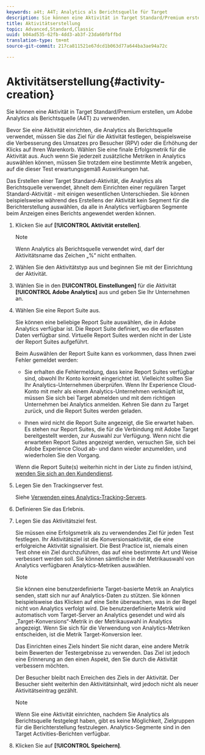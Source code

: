 ```yaml
---
keywords: a4t; A4T; Analytics als Berichtsquelle für Target
description: Sie können eine Aktivität in Target Standard/Premium erstellen, um Adobe Analytics als Berichtsquelle (A4T) zu verwenden.
title: Aktivitätserstellung
topic: Advanced,Standard,Classic
uuid: b04ad535-62fb-4dd3-ab3f-23da60fbffbd
translation-type: tm+mt
source-git-commit: 217ca811521e67dcd1b063d77a644ba3ae94a72c

---
```



# Aktivitätserstellung{#activity-creation}

Sie können eine Aktivität in Target Standard/Premium erstellen, um Adobe Analytics als Berichtsquelle (A4T) zu verwenden.

Bevor Sie eine Aktivität einrichten, die Analytics als Berichtsquelle verwendet, müssen Sie das Ziel für die Aktivität festlegen, beispielsweise die Verbesserung des Umsatzes pro Besucher (RPV) oder die Erhöhung der Klicks auf Ihren Warenkorb. Wählen Sie eine finale Erfolgsmetrik für die Aktivität aus. Auch wenn Sie jederzeit zusätzliche Metriken in Analytics auswählen können, müssen Sie trotzdem eine bestimmte Metrik angeben, auf die dieser Test erwartungsgemäß Auswirkungen hat.

Das Erstellen einer Target Standard-Aktivität, die Analytics als Berichtsquelle verwendet, ähnelt dem Einrichten einer regulären Target Standard-Aktivität - mit einigen wesentlichen Unterschieden. Sie können beispielsweise während des Erstellens der Aktivität kein Segment für die Berichterstellung auswählen, da alle in Analytics verfügbaren Segmente beim Anzeigen eines Berichts angewendet werden können.

1. Klicken Sie auf **[!UICONTROL Aktivität erstellen]**.

   >[!NOTE]
   >
   >Wenn Analytics als Berichtsquelle verwendet wird, darf der Aktivitätsname das Zeichen „%“ nicht enthalten.

1. Wählen Sie den Aktivitätstyp aus und beginnen Sie mit der Einrichtung der Aktivität.
1. Wählen Sie in den **[!UICONTROL Einstellungen]** für die Aktivität **[!UICONTROL Adobe Analytics]** aus und geben Sie Ihr Unternehmen an.
1. Wählen Sie eine Report Suite aus.

   Sie können eine beliebige Report Suite auswählen, die in Adobe Analytics verfügbar ist. Die Report Suite definiert, wo die erfassten Daten verfügbar sind. Virtuelle Report Suites werden nicht in der Liste der Report Suites aufgeführt.

   Beim Auswählen der Report Suite kann es vorkommen, dass Ihnen zwei Fehler gemeldet werden:

   * Sie erhalten die Fehlermeldung, dass keine Report Suites verfügbar sind, obwohl Ihr Konto korrekt eingerichtet ist.
   Vielleicht sollten Sie Ihr Analytics-Unternehmen überprüfen. Wenn Ihr Experience Cloud-Konto mit mehr als einem Analytics-Unternehmen verknüpft ist, müssen Sie sich bei Target abmelden und mit dem richtigen Unternehmen bei Analytics anmelden. Kehren Sie dann zu Target zurück, und die Report Suites werden geladen.

   * Ihnen wird nicht die Report Suite angezeigt, die Sie erwartet haben.
   Es stehen nur Report Suites, die für die Verbindung mit Adobe Target bereitgestellt werden, zur Auswahl zur Verfügung. Wenn nicht die erwarteten Report Suites angezeigt werden, versuchen Sie, sich bei Adobe Experience Cloud ab- und dann wieder anzumelden, und wiederholen Sie den Vorgang.

   Wenn die Report Suite(s) weiterhin nicht in der Liste zu finden ist/sind, [wenden Sie sich an den Kundendienst](../../cmp-resources-and-contact-information.md#reference_ACA3391A00EF467B87930A450050077C).
1. Legen Sie den Trackingserver fest.

   Siehe [Verwenden eines Analytics-Tracking-Servers](../../c-integrating-target-with-mac/a4t/analytics-tracking-server.md#task_72077BA7E93C4A65A715A18F32228823).

1. Definieren Sie das Erlebnis.
1. Legen Sie das Aktivitätsziel fest.

   Sie müssen eine Erfolgsmetrik als zu verwendendes Ziel für jeden Test festlegen. Ihr Aktivitätsziel ist die Konversionsaktivität, die eine erfolgreiche Aktivität signalisiert. Die Best Practice ist, niemals einen Test ohne ein Ziel durchzuführen, das auf eine bestimmte Art und Weise verbessert werden soll. Sie können sämtliche in der Metrikauswahl von Analytics verfügbaren Analytics-Metriken auswählen.

   >[!NOTE]
   >
   >Sie können eine benutzerdefinierte Target-basierte Metrik an Analytics senden, statt sich nur auf Analytics-Daten zu stützen. Sie können beispielsweise das Klicken auf eine Seite überwachen, was in der Regel nicht von Analytics verfolgt wird. Die benutzerdefinierte Metrik wird automatisch vom Target-Server an Analytics gesendet und wird als „Target-Konversions“-Metrik in der Metrikauswahl in Analytics angezeigt. Wenn Sie sich für die Verwendung von Analytics-Metriken entscheiden, ist die Metrik Target-Konversion leer.

   Das Einrichten eines Ziels hindert Sie nicht daran, eine andere Metrik beim Bewerten der Testergebnisse zu verwenden. Das Ziel ist jedoch eine Erinnerung an den einen Aspekt, den Sie durch die Aktivität verbessern möchten.

   Der Besucher bleibt nach Erreichen des Ziels in der Aktivität. Der Besucher sieht weiterhin den Aktivitätsinhalt, wird jedoch nicht als neuer Aktivitätseintrag gezählt.

   >[!NOTE]
   >
   >Wenn Sie eine Aktivität einrichten, nachdem Sie Analytics als Berichtsquelle festgelegt haben, gibt es keine Möglichkeit, Zielgruppen für die Berichterstellung festzulegen. Analytics-Segmente sind in den Target Activities-Berichten verfügbar.

1. Klicken Sie auf **[!UICONTROL Speichern]**.

